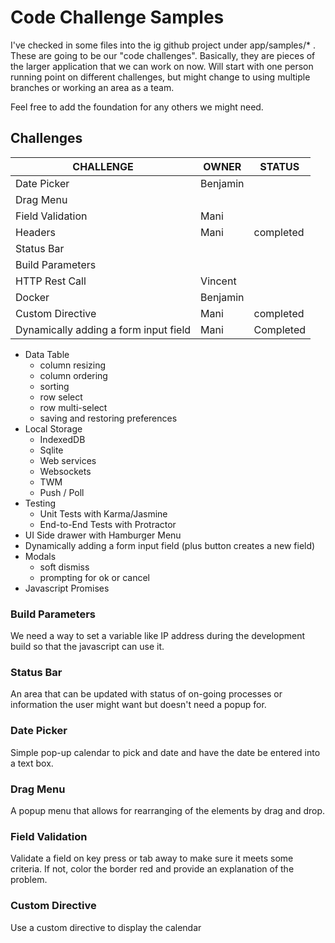 # Code Challenge Samples

I've checked in some files into the ig github project under app/samples/* .  These are going to be our "code challenges".  Basically, they are pieces of the larger application that we can work on now.  Will start with one person running point on different challenges, but might change to using multiple branches or working an area as a team.  

Feel free to add the foundation for any others we might need. 


## Challenges

| CHALLENGE   | OWNER | STATUS  |
|-------------|-------|---------|
| Date Picker | Benjamin  |         |
| Drag Menu   |       |         |
| Field Validation | Mani   |   |
| Headers | Mani | completed |  |
| Status Bar  |       |         |
| Build Parameters |  |         |
| HTTP Rest Call | Vincent |       |
| Docker      |  Benjamin     |         |
| Custom Directive | Mani |completed |
| Dynamically adding a form input field | Mani| Completed | |

+ ​Data Table
  - column resizing
  - column ordering
  - sorting
  - row select
  - row multi-select
  - saving and restoring preferences
+ Local Storage
  - IndexedDB
  - Sqlite
  - Web services
  - Websockets​
  - TWM
  - Push / Poll
+ Testing
  - Unit Tests with Karma/Jasmine
  - End-to-End Tests with Protractor
+ UI Side drawer with Hamburger Menu
+ Dynamically adding a form input field (plus button creates a new field)
+ Modals
  - soft dismiss
  - prompting for ok or cancel
+ Javascript Promises


### Build Parameters

We need a way to set a variable like IP address during the development build so that the javascript can use it. 

### Status Bar

An area that can be updated with status of on-going processes or information the user might want but doesn't need a popup for. 

### Date Picker

Simple pop-up calendar to pick and date and have the date be entered into a text box. 

### Drag Menu
 
 A popup menu that allows for rearranging of the elements by drag and drop.
 
###  Field Validation

Validate a field on key press or tab away to make sure it meets some criteria.  If not, color the border red and provide an explanation of the problem. 

### Custom Directive

Use a custom directive to display the calendar
